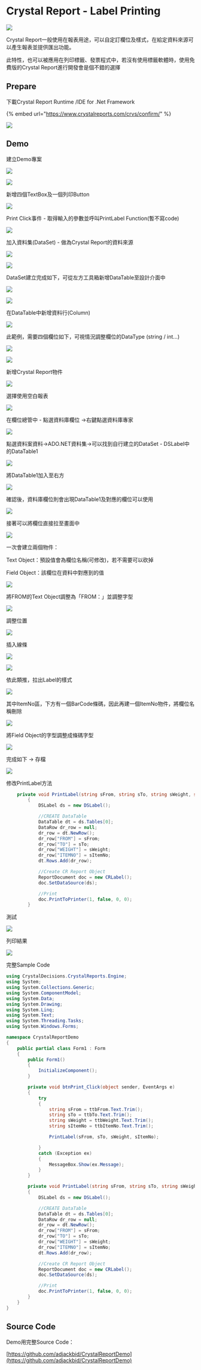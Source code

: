 # Crystal Report - Label Printing

![](../.gitbook/assets/image%20%28133%29.png)

Crystal Report一般使用在報表用途，可以自定訂欄位及樣式，在給定資料來源可以產生報表並提供匯出功能。

此特性，也可以被應用在列印標籤、發票程式中，若沒有使用標籤軟體時，使用免費版的Crystal Report進行開發會是個不錯的選擇

## Prepare

下載Crystal Report Runtime /IDE for .Net Framework

{% embed url="https://www.crystalreports.com/crvs/confirm/" %}

![](../.gitbook/assets/image%20%28265%29.png)

## Demo

建立Demo專案

![](../.gitbook/assets/image%20%28241%29.png)

![](../.gitbook/assets/image%20%2871%29.png)

新增四個TextBox及一個列印Button

![](../.gitbook/assets/image%20%28203%29.png)

Print Click事件 - 取得輸入的參數並呼叫PrintLabel Function\(暫不寫code\)

![](../.gitbook/assets/image%20%28286%29.png)

加入資料集\(DataSet\) - 做為Crystal Report的資料來源

![](../.gitbook/assets/image%20%28244%29.png)

![](../.gitbook/assets/image%20%2875%29.png)

DataSet建立完成如下，可從左方工具箱新增DataTable至設計介面中

![](../.gitbook/assets/image%20%2874%29.png)

![](../.gitbook/assets/image%20%28259%29.png)

在DataTable中新增資料行\(Column\)

![](../.gitbook/assets/image%20%28281%29.png)

此範例，需要四個欄位如下，可視情況調整欄位的DataType \(string / int...\)

![](../.gitbook/assets/image%20%28195%29.png)

![](../.gitbook/assets/image%20%28221%29.png)

新增Crystal Report物件

![](../.gitbook/assets/image%20%287%29.png)

選擇使用空白報表

![](../.gitbook/assets/image%20%28232%29.png)

在欄位總管中 - 點選資料庫欄位 →右鍵點選資料庫專家

![](../.gitbook/assets/image%20%28194%29.png)

點選資料案資料→ADO.NET資料集→可以找到自行建立的DataSet - DSLabel中的DataTable1

![](../.gitbook/assets/image%20%28160%29.png)

將DataTable1加入至右方

![](../.gitbook/assets/image%20%2888%29.png)

確認後，資料庫欄位則會出現DataTable1及對應的欄位可以使用

![](../.gitbook/assets/image%20%28135%29.png)

接著可以將欄位直接拉至畫面中

![](../.gitbook/assets/image%20%2898%29.png)

一次會建立兩個物件：

Text Object：預設值會為欄位名稱\(可修改\)，若不需要可以砍掉

Field Object：該欄位在資料中對應到的值

![](../.gitbook/assets/image%20%28263%29.png)

將FROM的Text Object調整為「FROM：」並調整字型

![](../.gitbook/assets/image%20%28374%29.png)

調整位置

![](../.gitbook/assets/image%20%28351%29.png)

插入線條

![](../.gitbook/assets/image%20%2822%29.png)

![](../.gitbook/assets/image%20%28327%29.png)

依此類推，拉出Label的樣式

![](../.gitbook/assets/image%20%28311%29.png)

其中ItemNo區，下方有一個BarCode條碼，因此再建一個ItemNo物件，將欄位名稱刪除

![](../.gitbook/assets/image%20%28338%29.png)

將Field Object的字型調整成條碼字型

![](../.gitbook/assets/image%20%28161%29.png)

完成如下 → 存檔

![](../.gitbook/assets/image%20%2865%29.png)

修改PrintLabel方法

```csharp
    private void PrintLabel(string sFrom, string sTo, string sWeight, string sItemNo)
        {
            DSLabel ds = new DSLabel();

            //CREATE DataTable
            DataTable dt = ds.Tables[0];
            DataRow dr_row = null;
            dr_row = dt.NewRow();
            dr_row["FROM"] = sFrom;
            dr_row["TO"] = sTo;
            dr_row["WEIGHT"] = sWeight;
            dr_row["ITEMNO"] = sItemNo;
            dt.Rows.Add(dr_row);

            //Create CR Report Object
            ReportDocument doc = new CRLabel();
            doc.SetDataSource(ds);

            //Print
            doc.PrintToPrinter(1, false, 0, 0);
        }
```

測試

![](../.gitbook/assets/image%20%28142%29.png)

列印結果

![](../.gitbook/assets/image%20%28373%29.png)

完整Sample Code

```csharp
using CrystalDecisions.CrystalReports.Engine;
using System;
using System.Collections.Generic;
using System.ComponentModel;
using System.Data;
using System.Drawing;
using System.Linq;
using System.Text;
using System.Threading.Tasks;
using System.Windows.Forms;

namespace CrystalReportDemo
{
    public partial class Form1 : Form
    {
        public Form1()
        {
            InitializeComponent();
        }

        private void btnPrint_Click(object sender, EventArgs e)
        {
            try
            {
                string sFrom = ttbFrom.Text.Trim();
                string sTo = ttbTo.Text.Trim();
                string sWeight = ttbWeight.Text.Trim();
                string sItemNo = ttbItemNo.Text.Trim();

                PrintLabel(sFrom, sTo, sWeight, sItemNo);

            }
            catch (Exception ex)
            {
                MessageBox.Show(ex.Message);
            }
        }

        private void PrintLabel(string sFrom, string sTo, string sWeight, string sItemNo)
        {
            DSLabel ds = new DSLabel();

            //CREATE DataTable
            DataTable dt = ds.Tables[0];
            DataRow dr_row = null;
            dr_row = dt.NewRow();
            dr_row["FROM"] = sFrom;
            dr_row["TO"] = sTo;
            dr_row["WEIGHT"] = sWeight;
            dr_row["ITEMNO"] = sItemNo;
            dt.Rows.Add(dr_row);

            //Create CR Report Object
            ReportDocument doc = new CRLabel();
            doc.SetDataSource(ds);

            //Print
            doc.PrintToPrinter(1, false, 0, 0);
        }
    }
}

```

## Source Code

Demo用完整Source Code：

[https://github.com/adjackbid/CrystalReportDemo](https://github.com/adjackbid/CrystalReportDemo)

